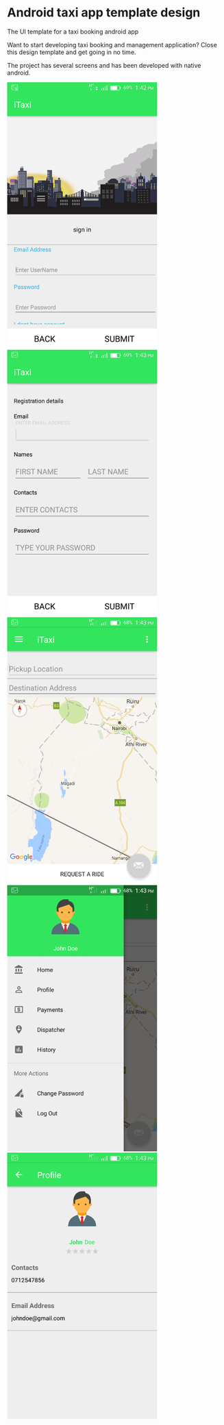 # Android taxi app template design
The UI template for a taxi booking android app

Want to start developing taxi booking and management application? Close this design template and get going in no time.

The project has several screens and has been developed with native android.


<img src="screenshots/Screenshot_2017-11-15-13-42-53.png" width="350">
<img src="screenshots/Screenshot_2017-11-15-13-43-04.png" width="350">
<img src="screenshots/Screenshot_2017-11-15-13-43-26.png" width="350">
<img src="screenshots/Screenshot_2017-11-15-13-43-33.png" width="350">
<img src="screenshots/Screenshot_2017-11-15-13-43-41.png" width="350">

